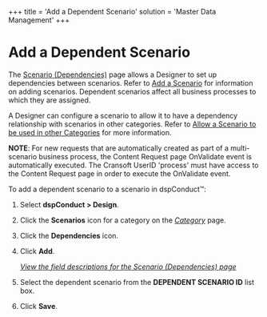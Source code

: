 +++
title = 'Add a Dependent Scenario'
solution = 'Master Data Management'
+++

# Add a Dependent Scenario

The [Scenario (Dependencies)](../Page_Desc/Scenarios_Dependencies.htm)
page allows a Designer to set up dependencies between scenarios. Refer
to [Add a Scenario](Add_Scenario.htm) for information on adding
scenarios. Dependent scenarios affect all business processes to which
they are assigned.

A Designer can configure a scenario to allow it to have a dependency
relationship with scenarios in other categories. Refer to [Allow a
Scenario to be used in other
Categories](Allow_a_Scenario_to_be_used_in_Other_Categories.htm) for
more information. 

<span style="font-weight: bold;">NOTE</span>: For new requests that are
automatically created as part of a multi-scenario business process, the
Content Request page OnValidate event is automatically executed. The
Cransoft UserID 'process' must have access to the Content Request page
in order to execute the OnValidate event.

To add a dependent scenario to a scenario in dspConduct™:

1.  Select **dspConduct \> Design**.

2.  Click the **Scenarios** icon for a category on the
    *[Category](../Page_Desc/Category_H.htm)* page.

3.  Click the **Dependencies** icon.

4.  Click **Add**.
    
    *[View the field descriptions for the Scenario (Dependencies)
    page](../Page_Desc/Scenarios_Dependencies.htm)*

5.  Select the dependent scenario from the **DEPENDENT SCENARIO ID**
    list box.

6.  Click **Save**.
